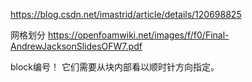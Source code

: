 



https://blog.csdn.net/imastrid/article/details/120698825


网格划分
https://openfoamwiki.net/images/f/f0/Final-AndrewJacksonSlidesOFW7.pdf

block编号！ 它们需要从块内部看以顺时针方向指定。